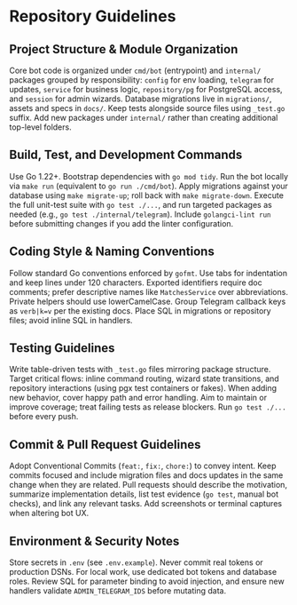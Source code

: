 # Repository Guidelines

## Project Structure & Module Organization
Core bot code is organized under `cmd/bot` (entrypoint) and `internal/` packages grouped by responsibility: `config` for env loading, `telegram` for updates, `service` for business logic, `repository/pg` for PostgreSQL access, and `session` for admin wizards. Database migrations live in `migrations/`, assets and specs in `docs/`. Keep tests alongside source files using `_test.go` suffix. Add new packages under `internal/` rather than creating additional top-level folders.

## Build, Test, and Development Commands
Use Go 1.22+. Bootstrap dependencies with `go mod tidy`. Run the bot locally via `make run` (equivalent to `go run ./cmd/bot`). Apply migrations against your database using `make migrate-up`; roll back with `make migrate-down`. Execute the full unit-test suite with `go test ./...`, and run targeted packages as needed (e.g., `go test ./internal/telegram`). Include `golangci-lint run` before submitting changes if you add the linter configuration.

## Coding Style & Naming Conventions
Follow standard Go conventions enforced by `gofmt`. Use tabs for indentation and keep lines under 120 characters. Exported identifiers require doc comments; prefer descriptive names like `MatchesService` over abbreviations. Private helpers should use lowerCamelCase. Group Telegram callback keys as `verb|k=v` per the existing docs. Place SQL in migrations or repository files; avoid inline SQL in handlers.

## Testing Guidelines
Write table-driven tests with `_test.go` files mirroring package structure. Target critical flows: inline command routing, wizard state transitions, and repository interactions (using pgx test containers or fakes). When adding new behavior, cover happy path and error handling. Aim to maintain or improve coverage; treat failing tests as release blockers. Run `go test ./...` before every push.

## Commit & Pull Request Guidelines
Adopt Conventional Commits (`feat:`, `fix:`, `chore:`) to convey intent. Keep commits focused and include migration files and docs updates in the same change when they are related. Pull requests should describe the motivation, summarize implementation details, list test evidence (`go test`, manual bot checks), and link any relevant tasks. Add screenshots or terminal captures when altering bot UX.

## Environment & Security Notes
Store secrets in `.env` (see `.env.example`). Never commit real tokens or production DSNs. For local work, use dedicated bot tokens and database roles. Review SQL for parameter binding to avoid injection, and ensure new handlers validate `ADMIN_TELEGRAM_IDS` before mutating data.
